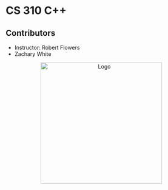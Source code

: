 # CS 310 C++

## Contributors
- Instructor: Robert Flowers
- Zachary White


<div align="center">
  <img src="https://ih1.redbubble.net/image.120483359.7399/bg,f8f8f8-flat,750x,075,f-pad,750x1000,f8f8f8.jpg" alt="Logo" width="320" />
</div>
